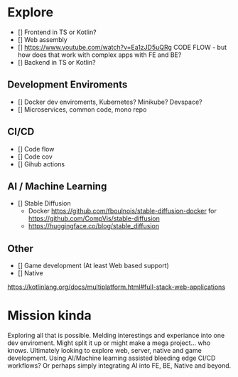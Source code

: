 

# Explore
- [] Frontend in TS or Kotlin?
- [] Web assembly
- [] https://www.youtube.com/watch?v=Ea1zJD5uQRg CODE FLOW - but how does that work with complex apps with FE and BE?
- [] Backend in TS or Kotlin?


## Development Enviroments
- [] Docker dev enviroments, Kubernetes? Minikube? Devspace?
- [] Microservices, common code, mono repo


## CI/CD
- [] Code flow
- [] Code cov
- [] Gihub actions

## AI / Machine Learning
- [] Stable Diffusion
    - Docker https://github.com/fboulnois/stable-diffusion-docker for https://github.com/CompVis/stable-diffusion
    - https://huggingface.co/blog/stable_diffusion

## Other
- [] Game development (At least Web based support)
- [] Native


https://kotlinlang.org/docs/multiplatform.html#full-stack-web-applications



# Mission kinda
Exploring all that is possible. Melding interestings and experiance into one dev enviroment. Might split it up or might make a mega project... who knows. Ultimately looking to explore web, server, native and game development. Using AI/Machine learning assisted bleeding edge CI/CD workflows? Or perhaps simply integrating AI into FE, BE, Native and beyond.
